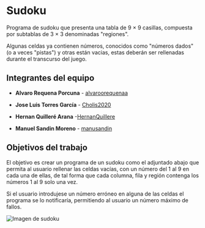 # Sudoku
Programa de sudoku que presenta una tabla de 9 × 9 casillas, compuesta por subtablas de 3 × 3 denominadas "regiones".

Algunas celdas ya contienen números, conocidos como "números dados" (o a veces "pistas") y otras están vacias, estas deberán ser rellenadas durante el transcurso del juego.


## Integrantes del equipo

- **Alvaro Requena Porcuna** - [alvaroorequenaa](https://github.com/alvaroorequenaa)

- **Jose Luis Torres García** - [Cholis2020](https://github.com/Cholis2020)
      
- **Hernan Quilleré Arana**    -[HernanQuillere](https://github.com/HernanQuillere)
    
- **Manuel  Sandin Moreno**     -  [manusandin](https://github.com/manusandin)

## Objetivos del trabajo
El objetivo es crear un programa de un sudoku como el adjuntado abajo que permita al usuario rellenar las celdas vacías, con un número del 1 al 9 en cada una de ellas, de tal forma que cada columna, fila y región contenga los números 1 al 9 solo una vez.

Si el usuario introdujese un número erróneo en alguna de las celdas el programa se lo notificaría, permitiendo al usuario un número máximo de fallos.

![Imagen de sudoku](https://upload.wikimedia.org/wikipedia/commons/f/ff/Sudoku-by-L2G-20050714.svg)
